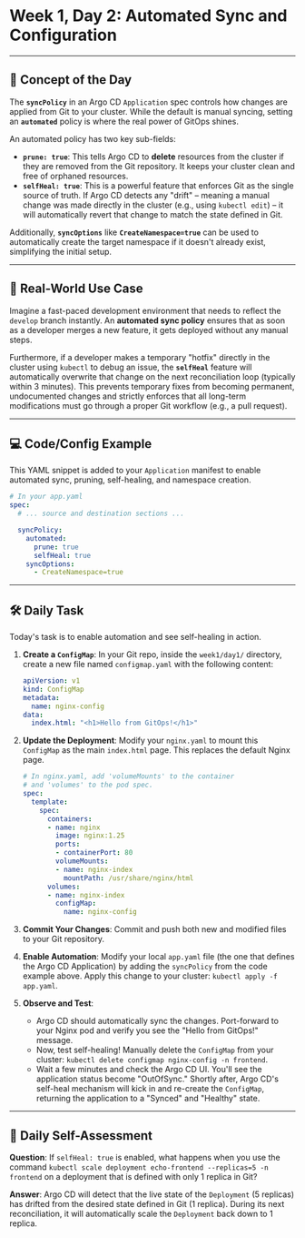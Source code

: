# Week 1, Day 2: Automated Sync and Configuration

---

## 🧠 Concept of the Day

The **`syncPolicy`** in an Argo CD `Application` spec controls how changes are applied from Git to your cluster. While the default is manual syncing, setting an **`automated`** policy is where the real power of GitOps shines.

An automated policy has two key sub-fields:
* **`prune: true`**: This tells Argo CD to **delete** resources from the cluster if they are removed from the Git repository. It keeps your cluster clean and free of orphaned resources.
* **`selfHeal: true`**: This is a powerful feature that enforces Git as the single source of truth. If Argo CD detects any "drift" – meaning a manual change was made directly in the cluster (e.g., using `kubectl edit`) – it will automatically revert that change to match the state defined in Git.

Additionally, **`syncOptions`** like **`CreateNamespace=true`** can be used to automatically create the target namespace if it doesn't already exist, simplifying the initial setup.

---

## 💼 Real-World Use Case

Imagine a fast-paced development environment that needs to reflect the `develop` branch instantly. An **automated sync policy** ensures that as soon as a developer merges a new feature, it gets deployed without any manual steps.

Furthermore, if a developer makes a temporary "hotfix" directly in the cluster using `kubectl` to debug an issue, the **`selfHeal`** feature will automatically overwrite that change on the next reconciliation loop (typically within 3 minutes). This prevents temporary fixes from becoming permanent, undocumented changes and strictly enforces that all long-term modifications must go through a proper Git workflow (e.g., a pull request).

---

## 💻 Code/Config Example

This YAML snippet is added to your `Application` manifest to enable automated sync, pruning, self-healing, and namespace creation.

```yaml
# In your app.yaml
spec:
  # ... source and destination sections ...

  syncPolicy:
    automated:
      prune: true
      selfHeal: true
    syncOptions:
      - CreateNamespace=true
```
---
## 🛠️ Daily Task

Today's task is to enable automation and see self-healing in action.

1.  **Create a `ConfigMap`**: In your Git repo, inside the `week1/day1/` directory, create a new file named `configmap.yaml` with the following content:
    ```yaml
    apiVersion: v1
    kind: ConfigMap
    metadata:
      name: nginx-config
    data:
      index.html: "<h1>Hello from GitOps!</h1>"
    ```

2.  **Update the Deployment**: Modify your `nginx.yaml` to mount this `ConfigMap` as the main `index.html` page. This replaces the default Nginx page.
    ```yaml
    # In nginx.yaml, add 'volumeMounts' to the container
    # and 'volumes' to the pod spec.
    spec:
      template:
        spec:
          containers:
          - name: nginx
            image: nginx:1.25
            ports:
            - containerPort: 80
            volumeMounts:
            - name: nginx-index
              mountPath: /usr/share/nginx/html
          volumes:
          - name: nginx-index
            configMap:
              name: nginx-config
    ```

3.  **Commit Your Changes**: Commit and push both new and modified files to your Git repository.

4.  **Enable Automation**: Modify your local `app.yaml` file (the one that defines the Argo CD Application) by adding the `syncPolicy` from the code example above. Apply this change to your cluster: `kubectl apply -f app.yaml`.

5.  **Observe and Test**:
    * Argo CD should automatically sync the changes. Port-forward to your Nginx pod and verify you see the "Hello from GitOps!" message.
    * Now, test self-healing! Manually delete the `ConfigMap` from your cluster: `kubectl delete configmap nginx-config -n frontend`.
    * Wait a few minutes and check the Argo CD UI. You'll see the application status become "OutOfSync." Shortly after, Argo CD's self-heal mechanism will kick in and re-create the `ConfigMap`, returning the application to a "Synced" and "Healthy" state.

---
## 🤔 Daily Self-Assessment

**Question**: If `selfHeal: true` is enabled, what happens when you use the command `kubectl scale deployment echo-frontend --replicas=5 -n frontend` on a deployment that is defined with only 1 replica in Git?

**Answer**: Argo CD will detect that the live state of the `Deployment` (5 replicas) has drifted from the desired state defined in Git (1 replica). During its next reconciliation, it will automatically scale the `Deployment` back down to 1 replica.
